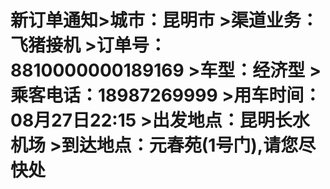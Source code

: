  
# 新订单通知>__城市__：昆明市  >__渠道业务__：飞猪接机  >__订单号__：8810000000189169  >__车型__：经济型  >__乘客电话__：18987269999  >__用车时间__：08月27日22:15  >__出发地点__：昆明长水机场  >__到达地点__：元春苑(1号门),请您尽快处
